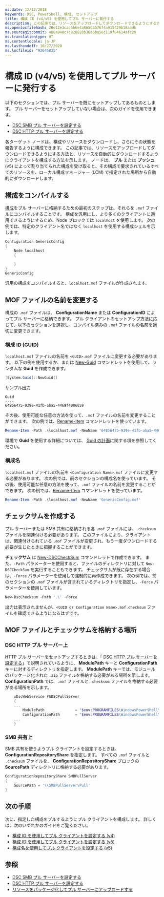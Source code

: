 ```yaml
---
ms.date: 12/12/2018
keywords: DSC, PowerShell, 構成, セットアップ
title: 構成 ID (v4/v5) を使用してプル サーバーに発行する
description: この記事では、リソースをアップロードしてダウンロードできるようにする方法と、リソースを自動的にダウンロードするようにクライアントを構成する方法を示します。
ms.openlocfilehash: 20e12e3cac6b6e4a86563576f4a915429b18aadb
ms.sourcegitcommit: 488a940c7c828820b36a6ba56c119f64614afc29
ms.translationtype: HT
ms.contentlocale: ja-JP
ms.lasthandoff: 10/27/2020
ms.locfileid: "92646835"
---
```

# <a name="publish-to-a-pull-server-using-configuration-ids-v4v5"></a>構成 ID (v4/v5) を使用してプル サーバーに発行する

以下のセクションでは、プル サーバーを既にセットアップしてあるものとします。 プル サーバーをセットアップしていない場合は、次のガイドを使用できます。

- [DSC SMB プル サーバーを設定する](pullServerSmb.md)
- [DSC HTTP プル サーバーを設定する](pullServer.md)

各ターゲット ノードは、構成やリソースをダウンロードし、さらにその状態を報告するように構成できます。 この記事では、リソースをアップロードしてダウンロードできるようにする方法と、リソースを自動的にダウンロードするようにクライアントを構成する方法を示します。 ノードは、 **プル** または **プッシュ** (v5) によって割り当てられた構成を受け取ると、その構成で要求されているすべてのリソースを、ローカル構成マネージャー (LCM) で指定された場所から自動的にダウンロードします。

## <a name="compile-configurations"></a>構成をコンパイルする

[構成](../configurations/configurations.md)をプル サーバーに格納するための最初のステップは、それらを `.mof` ファイルにコンパイルすることです。 構成を汎用にし、より多くのクライアントに適用できるようにするため、Node ブロックでは `localhost` を使用します。 次の例では、特定のクライアント名ではなく `localhost` を使用する構成シェルを示します。

```powershell
Configuration GenericConfig
{
    Node localhost
    {

    }
}
GenericConfig
```

汎用の構成をコンパイルすると、`localhost.mof` ファイルが作成されます。

## <a name="renaming-the-mof-file"></a>MOF ファイルの名前を変更する

構成の `.mof` ファイルは、 **ConfigurationName** または **ConfigurationID** によってプル サーバーに格納できます。 プル クライアントのセットアップ方法に応じて、以下のセクションを選択し、コンパイル済みの `.mof` ファイルの名前を適切に変更できます。

### <a name="configuration-ids-guid"></a>構成 ID (GUID)

`localhost.mof` ファイルの名前を `<GUID>.mof` ファイルに変更する必要があります。 以下の例を使用するか、または [New-Guid](/powershell/module/microsoft.powershell.utility/new-guid) コマンドレットを使用して、ランダムな **Guid** を作成できます。

```powershell
[System.Guid]::NewGuid()
```

サンプル出力

```Output
Guid
----
64856475-939e-41fb-aba5-4469f4006059
```

その後、使用可能な任意の方法を使って、`.mof` ファイルの名前を変更することができます。 次の例では、[Rename-Item](/powershell/module/microsoft.powershell.management/rename-item) コマンドレットを使っています。

```powershell
Rename-Item -Path .\localhost.mof -NewName '64856475-939e-41fb-aba5-4469f4006059.mof'
```

環境で **Guid** を使用する詳細については、 [Guid の計画](secureServer.md#guids)に関する項を参照してください。

### <a name="configuration-names"></a>構成名

`localhost.mof` ファイルの名前を `<Configuration Name>.mof` ファイルに変更する必要があります。 次の例では、前のセクションの構成名を使っています。 その後、使用可能な任意の方法を使って、`.mof` ファイルの名前を変更することができます。 次の例では、[Rename-Item](/powershell/module/microsoft.powershell.management/rename-item) コマンドレットを使っています。

```powershell
Rename-Item -Path .\localhost.mof -NewName 'GenericConfig.mof'
```

## <a name="create-the-checksum"></a>チェックサムを作成する

プル サーバーまたは SMB 共有に格納される各 `.mof` ファイルには、`.checksum` ファイルを関連付ける必要があります。
このファイルにより、クライアントは、関連付けられている `.mof` ファイルが変更され、もう一度ダウンロードする必要が生じたときに把握することができます。

**チェックサム** は [New-DSCCheckSum](/powershell/module/psdesiredstateconfiguration/new-dscchecksum) コマンドレットで作成できます。 また、`-Path` パラメーターを使用すると、ファイルのディレクトリに対して `New-DSCCheckSum` を実行することもできます。
チェックサムが既に存在する場合は、`-Force` パラメーターを使用して強制的に再作成できます。 次の例では、前のセクションの `.mof` ファイルが含まれているディレクトリを指定し、`-Force` パラメーターを使用しています。

```powershell
New-DscChecksum -Path '.\' -Force
```

出力は表示されませんが、`<GUID or Configuration Name>.mof.checksum` ファイルを確認できるようになるはずです。

## <a name="where-to-store-mof-files-and-checksums"></a>MOF ファイルとチェックサムを格納する場所

### <a name="on-a-dsc-http-pull-server"></a>DSC HTTP プル サーバー上

HTTP プル サーバーをセットアップするときは、「 [DSC HTTP プル サーバーを設定する](pullServer.md)」で説明されているように、 **ModulePath** キーと **ConfigurationPath** キーに対するディレクトリを指定します。 **ModulePath** キーでは、モジュールのパッケージ化された `.zip` ファイルを格納する必要がある場所を示します。 **ConfigurationPath** では、`.mof` ファイルと `.checksum` ファイルを格納する必要がある場所を示します。

```powershell
    xDscWebService PSDSCPullServer
    {
    ...
        ModulePath              = "$env:PROGRAMFILES\WindowsPowerShell\DscService\Modules"
        ConfigurationPath       = "$env:PROGRAMFILES\WindowsPowerShell\DscService\Configuration"
    ...
    }

```

### <a name="on-an-smb-share"></a>SMB 共有上

SMB 共有を使うようプル クライアントを設定するときは、 **ConfigurationRepositoryShare** を指定します。
すべての `.mof` ファイルと `.checksum` ファイルを、 **ConfigurationRepositoryShare** ブロックの **SourcePath** ディレクトリに格納する必要があります。

```powershell
ConfigurationRepositoryShare SMBPullServer
{
    SourcePath = '\\SMBPullServer\Pull'
}
```

## <a name="next-steps"></a>次の手順

次に、指定した構成をプルするようにプル クライアントを構成します。 詳しくは、次のいずれかのガイドをご覧ください。

- [構成 ID を使用してプル クライアントを設定する (v4)](pullClientConfigId4.md)
- [構成 ID を使用してプル クライアントを設定する (v5)](pullClientConfigId.md)
- [構成名を使用してプル クライアントを設定する (v5)](pullClientConfigNames.md)

## <a name="see-also"></a>参照

- [DSC SMB プル サーバーを設定する](pullServerSmb.md)
- [DSC HTTP プル サーバーを設定する](pullServer.md)
- [リソースをパッケージ化してプル サーバーにアップロードする](package-upload-resources.md)

